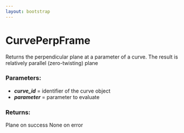 ```yaml
---
layout: bootstrap
---
```


# CurvePerpFrame

Returns the perpendicular plane at a parameter of a curve. The result
        is relatively parallel (zero-twisting) plane
          

### Parameters:

- ***curve_id*** = identifier of the curve object
- ***parameter*** = parameter to evaluate
        

### Returns:


Plane on success
None on error
        


